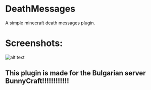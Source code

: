 # DeathMessages
A simple minecraft death messages plugin.

# Screenshots:
![alt text](https://cdn.discordapp.com/attachments/889857939848962098/920241243164930108/unknown.png)

## This plugin is made for the Bulgarian server BunnyCraft!!!!!!!!!!!!
